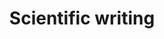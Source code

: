 ---
layout: distill
it_title: Scrittura di testi scientifici
title: Scientific writing
university: Department of Mathematics, University of Padova
course: High School optional course (sponsored by Fondazione Cariparo)
site:
years: [2017]
last_year: 2017
category: courses
---
